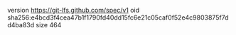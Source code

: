 version https://git-lfs.github.com/spec/v1
oid sha256:e4bcd3f4cea47b1f1790fd40dd15fc6e21c05caf0f52e4c9803875f7dd4ba83d
size 464
